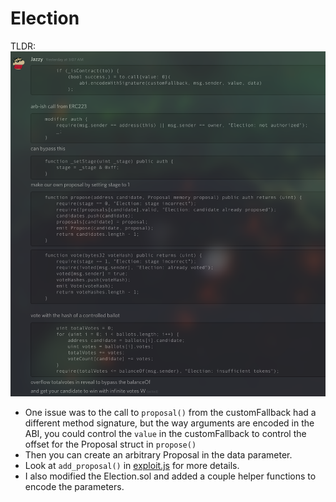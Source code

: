 # Election

TLDR:
![](./sice.png)

- One issue was to the call to `proposal()` from the customFallback had a different method signature, but the way arguments are encoded in the ABI, you could control the `value` in the customFallback to control the offset for the Proposal struct in `propose()`
- Then you can create an arbitrary Proposal in the data parameter.
- Look at `add_proposal()` in [exploit.js](./exploit.js) for more details. 
- I also modified the Election.sol and added a couple helper functions to encode the parameters.
